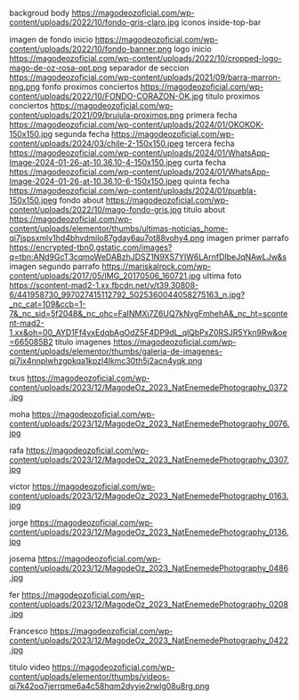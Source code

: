 backgroud body
https://magodeozoficial.com/wp-content/uploads/2022/10/fondo-gris-claro.jpg
iconos inside-top-bar

imagen de fondo inicio
https://magodeozoficial.com/wp-content/uploads/2022/10/fondo-banner.png
logo inicio
https://magodeozoficial.com/wp-content/uploads/2022/10/cropped-logo-mago-de-oz-rosa-opt.png
separador de seccion
https://magodeozoficial.com/wp-content/uploads/2021/09/barra-marron-png.png
fonfo proximos conciertos
https://magodeozoficial.com/wp-content/uploads/2022/10/FONDO-CORAZON-OK.jpg
titulo proximos conciertos
https://magodeozoficial.com/wp-content/uploads/2021/09/brujula-proximos.png
primera fecha
https://magodeozoficial.com/wp-content/uploads/2024/01/OKOKOK-150x150.jpg
segunda fecha
https://magodeozoficial.com/wp-content/uploads/2024/03/chile-2-150x150.jpeg
tercera fecha
https://magodeozoficial.com/wp-content/uploads/2024/01/WhatsApp-Image-2024-01-26-at-10.36.10-4-150x150.jpeg
curta fecha
https://magodeozoficial.com/wp-content/uploads/2024/01/WhatsApp-Image-2024-01-26-at-10.36.10-6-150x150.jpeg
quinta fecha
https://magodeozoficial.com/wp-content/uploads/2024/01/puebla-150x150.jpeg
fondo about
https://magodeozoficial.com/wp-content/uploads/2022/10/mago-fondo-gris.jpg
titulo about
https://magodeozoficial.com/wp-content/uploads/elementor/thumbs/ultimas-noticias_home-qi7jspsxmlv1hd4bhvdmilo87gday6au7ot88vohy4.png
imagen primer parrafo
https://encrypted-tbn0.gstatic.com/images?q=tbn:ANd9GcT3cqmoWeDABzhJDSZ1N9XS7YIW6LArnfDIbeJqNAwLJw&s
imagen segundo parrafo
https://mariskalrock.com/wp-content/uploads/2017/05/IMG_20170506_160721.jpg
ultima foto
https://scontent-mad2-1.xx.fbcdn.net/v/t39.30808-6/441958730_997027415112792_5025360044058275163_n.jpg?_nc_cat=109&ccb=1-7&_nc_sid=5f2048&_nc_ohc=FaINMXi7Z6UQ7kNvgFmhehA&_nc_ht=scontent-mad2-1.xx&oh=00_AYD1Ff4vxEdqbAgOdZ5F4DP9dL_qlQbPxZ0RSJR5Ykn9Rw&oe=665085B2
titulo imagenes
https://magodeozoficial.com/wp-content/uploads/elementor/thumbs/galeria-de-imagenes-qi7jx4nnplwhzgpkqa1kpzl4lkmc30th5j2acn4yqk.png

txus
https://magodeozoficial.com/wp-content/uploads/2023/12/MagodeOz_2023_NatEnemedePhotography_0372.jpg

moha
https://magodeozoficial.com/wp-content/uploads/2023/12/MagodeOz_2023_NatEnemedePhotography_0076.jpg

rafa
https://magodeozoficial.com/wp-content/uploads/2023/12/MagodeOz_2023_NatEnemedePhotography_0307.jpg

victor
https://magodeozoficial.com/wp-content/uploads/2023/12/MagodeOz_2023_NatEnemedePhotography_0163.jpg

jorge
https://magodeozoficial.com/wp-content/uploads/2023/12/MagodeOz_2023_NatEnemedePhotography_0136.jpg

josema
https://magodeozoficial.com/wp-content/uploads/2023/12/MagodeOz_2023_NatEnemedePhotography_0486.jpg

fer
https://magodeozoficial.com/wp-content/uploads/2023/12/MagodeOz_2023_NatEnemedePhotography_0208.jpg

Francesco
https://magodeozoficial.com/wp-content/uploads/2023/12/MagodeOz_2023_NatEnemedePhotography_0422.jpg

titulo video
https://magodeozoficial.com/wp-content/uploads/elementor/thumbs/videos-qi7k42oq7jerrqme6a4c58hqm2dyyie2rwlg08u8rg.png

